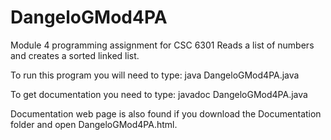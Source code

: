 # DangeloGMod4PA
Module 4 programming assignment for CSC 6301
Reads a list of numbers and creates a sorted linked list.

To run this program you will need to type:
java DangeloGMod4PA.java

To get documentation you need to type:
javadoc DangeloGMod4PA.java

Documentation web page is also found if you download the Documentation folder and open DangeloGMod4PA.html.
